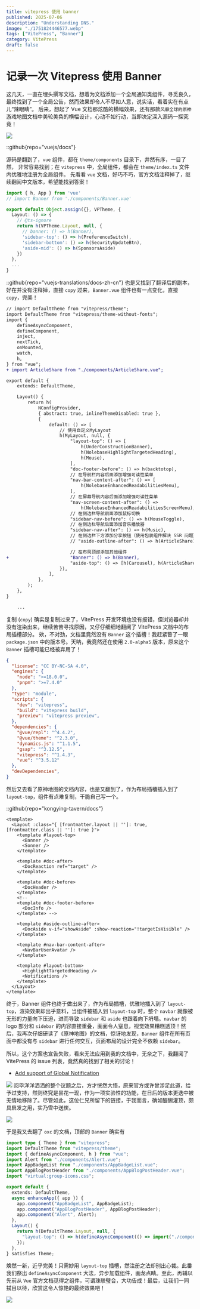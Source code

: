 ```yaml
---
title: vitepress 使用 banner
published: 2025-07-06
description: "Understanding DNS."
image: "./1751824446577.webp"
tags: ["VitePress", "Banner"]
category: VitePress
draft: false
---
```


# 记录一次 Vitepress 使用 Banner
这几天，一直在埋头撰写文档，想着为文档添加一个全局通知类组件，寻觅良久，最终找到了一个全局公告，然而效果却令人不尽如人意，说实话，看着实在有点儿“辣眼睛”。
后来，想起了 Vue 文档那炫酷的横幅效果，还有那款`风靡全球的原神`游戏地图文档中美轮美奂的横幅设计，心动不如行动，当即决定深入源码一探究竟！

![](https://pic.yumeyuka.plus/2025/720250706211244020.png)

::github{repo="vuejs/docs"}

源码是翻到了，`vue` 组件，都在 `theme/components` 目录下，井然有序，一目了然， 非常容易找到；在 `vitepress` 中，全局组件，都会在 `theme/index.ts` 文件内优雅地注册为全局组件。
先看看 `vue` 文档，好巧不巧，官方文档注释掉了，继续翻阅中文版本，希望能找到答案！

```ts {2,8}
import { h, App } from 'vue'
// import Banner from './components/Banner.vue'

export default Object.assign({}, VPTheme, {
  Layout: () => {
    // @ts-ignore
    return h(VPTheme.Layout, null, {
      // banner: () => h(Banner),
      'sidebar-top': () => h(PreferenceSwitch),
      'sidebar-bottom': () => h(SecurityUpdateBtn),
      'aside-mid': () => h(SponsorsAside)
    })
  },
  ...
}
```

::github{repo="vuejs-translations/docs-zh-cn"}
也是又找到了翻译后的副本，好在并没有注释掉，直接 `copy` 过来，`Banner.vue` 组件也有一点变化，直接`copy`，完美！

```diff lang="ts" collapse={3-11, 19-44}
// import DefaultTheme from "vitepress/theme";
import DefaultTheme from "vitepress/theme-without-fonts";
import {
    defineAsyncComponent,
    defineComponent,
    inject,
    nextTick,
    onMounted,
    watch,
    h,
} from "vue";
+ import ArticleShare from "./components/ArticleShare.vue";

export default {
    extends: DefaultTheme,

    Layout() {
        return h(
            NConfigProvider,
            { abstract: true, inlineThemeDisabled: true },
            {
                default: () => [
                    // 使用自定义MyLayout
                    h(MyLayout, null, {
                        "layout-top": () => [
                            h(UnderConstructionBanner),
                            h(NolebaseHighlightTargetedHeading),
                            h(Mouse),
                        ],
                        "doc-footer-before": () => h(backtotop),
                        // 在导航栏内容后面添加增强可读性菜单
                        "nav-bar-content-after": () => [
                            h(NolebaseEnhancedReadabilitiesMenu),
                        ],
                        // 在屏幕导航内容后面添加增强可读性菜单
                        "nav-screen-content-after": () =>
                            h(NolebaseEnhancedReadabilitiesScreenMenu),
                        // 在侧边栏导航前面添加鼠标切换
                        "sidebar-nav-before": () => h(MouseToggle),
                        // 在侧边栏导航后面添加音乐播放器
                        "sidebar-nav-after": () => h(Music),
                        // 在侧边栏下方添加分享按钮（使用包装组件解决 SSR 问题）
                        // "aside-outline-after": () => h(ArticleShare),

                        // 在布局顶部添加其他组件
+                       "Banner": () => h(Banner),
                        "aside-top": () => [h(Carousel), h(ArticleShare)],
                    }),
                ],
            },
        );
    },
}

    ...
```

复制 (`copy`) 确实是复制过来了，VitePress 开发环境也没有报错，但浏览器却并没有渲染出来，继续苦苦寻找原因，又仔仔细细地翻阅了 VitePress 文档中的布局插槽部分。
欸，不对劲，文档里竟然没有 `Banner` 这个插槽！我赶紧瞥了一眼 `package.json` 中的版本号。天呐，我竟然还在使用 `2.0-alpha5` 版本，原来这个 `Banner` 插槽可能已经被弃用了！

```json {18} collapse={3-12}
{
  "license": "CC BY-NC-SA 4.0",
  "engines": {
    "node": ">=18.0.0",
    "pnpm": ">=7.4.0"
  },
  "type": "module",
  "scripts": {
    "dev": "vitepress",
    "build": "vitepress build",
    "preview": "vitepress preview",
  },
  "dependencies": {
    "@vue/repl": "^4.4.2",
    "@vue/theme": "^2.3.0",
    "dynamics.js": "^1.1.5",
    "gsap": "^3.12.5",
    "vitepress": "^1.4.3",
    "vue": "^3.5.12"
  },
  "devDependencies",
}
```

然后又去看了原神地图的文档内容，也是又翻到了，作为布局插槽插入到了 `layout-top`，组件有点难复制，干脆自己写一个。

::github{repo="kongying-tavern/docs"}

```vue {4} collapse={8-32}
<template>
  <Layout :class="{ [frontmatter.layout || '']: true, [frontmatter.class || '']: true }">
    <template #layout-top>
      <Banner />
      <Sonner />
    </template>

    <template #doc-after>
      <DocReaction ref="target" />
    </template>

    <template #doc-before>
      <DocHeader />
    </template>
    <!--
    <template #doc-footer-before>
      <DocInfo />
    </template> -->

    <template #aside-outline-after>
      <DocAside v-if="showAside" :show-reaction="!targetIsVisible" />
    </template>

    <template #nav-bar-content-after>
      <NavBarUserAvatar />
    </template>

    <template #layout-bottom>
      <HighlightTargetedHeading />
      <Notifications />
    </template>
  </Layout>
</template>
```

终于，Banner 组件也终于做出来了，作为布局插槽，优雅地插入到了 `layout-top`，渲染效果却出乎意料，当组件被插入到 `layout-top` 时，整个 `navbar` 就像被无形的力量向下压迫，进而导致 `sidebar` 和 `aside` 也跟着向下坍塌。`navbar` 的 logo 部分和 `sidebar` 的内容直接重叠，画面令人窒息，视觉效果糟糕透顶！然后，我再次仔细研读了《原神地图》的文档，惊讶地发现，`Banner` 组件在所有页面中都没有与 `sidebar` 进行任何交互，页面布局的设计完全不依赖 `sidebar`。

所以，这个方案也宣告失败，看来无法应用到我的文档中，无奈之下，我翻阅了 VitePress 的 issue 列表，竟然真的找到了相关的讨论！

- [Add support of Global Notification](https://github.com/vuejs/vitepress/issues/2071#event-8765535510)

![](https://pic.yumeyuka.plus/2025/720250706222250199.png)
阅毕洋洋洒洒的整个议题之后，方才恍然大悟，原来官方或许曾涉足此道，给予过支持，然则终究是昙花一现，作为一项实验性的功能，在日后的版本更迭中被无情地移除了。尽管如此，这位仁兄所留下的链接，于我而言，确如醍醐灌顶，颇具启发之用，实乃雪中送炭。

![](https://pic.yumeyuka.plus/2025/720250706222400432.png)

于是我又去翻了 `oxc` 的文档，顶部的 `Banner` 确实有
```ts {3,18}
import type { Theme } from "vitepress";
import DefaultTheme from "vitepress/theme";
import { defineAsyncComponent, h } from "vue";
import Alert from "./components/Alert.vue";
import AppBadgeList from "./components/AppBadgeList.vue";
import AppBlogPostHeader from "./components/AppBlogPostHeader.vue";
import "virtual:group-icons.css";

export default {
  extends: DefaultTheme,
  async enhanceApp({ app }) {
    app.component("AppBadgeList", AppBadgeList);
    app.component("AppBlogPostHeader", AppBlogPostHeader);
    app.component("Alert", Alert);
  },
  Layout() {
    return h(DefaultTheme.Layout, null, {
      "layout-top": () => h(defineAsyncComponent(() => import("./components/Banner.vue"))),
    });
  },
} satisfies Theme;
```

焕然一新，近乎完美！只需妙用 `layout-top` 插槽，然注册之法却别出心裁。此番我们祭出 `defineAsyncComponent` 大法，异步加载组件，画龙点睛。至此，再辅以先前从 `Vue` 官方文档觅得之组件，可谓珠联璧合，大功告成！最后，让我们一同拭目以待，欣赏这令人惊艳的最终效果吧！


![](https://pic.yumeyuka.plus/2025/720250706223009861.png)
